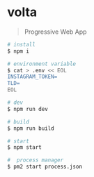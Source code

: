 # volta

> Progressive Web App


```bash
# install
$ npm i

# environment variable
$ cat > .env << EOL
INSTAGRAM_TOKEN=
TLD=
EOL

# dev
$ npm run dev

# build
$ npm run build

# start
$ npm start

#  process manager
$ pm2 start process.json
```
